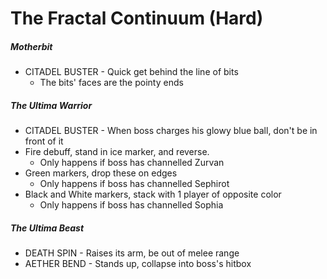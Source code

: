 # The Fractal Continuum (Hard)

##### Motherbit

- CITADEL BUSTER - Quick get behind the line of bits
  - The bits' faces are the pointy ends

##### The Ultima Warrior

- CITADEL BUSTER - When boss charges his glowy blue ball, don't be in front of it
- Fire debuff, stand in ice marker, and reverse.
  - Only happens if boss has channelled Zurvan
- Green markers, drop these on edges
  - Only happens if boss has channelled Sephirot
- Black and White markers, stack with 1 player of opposite color
  - Only happens if boss has channelled Sophia

##### The Ultima Beast

- DEATH SPIN - Raises its arm, be out of melee range
- AETHER BEND - Stands up, collapse into boss's hitbox
